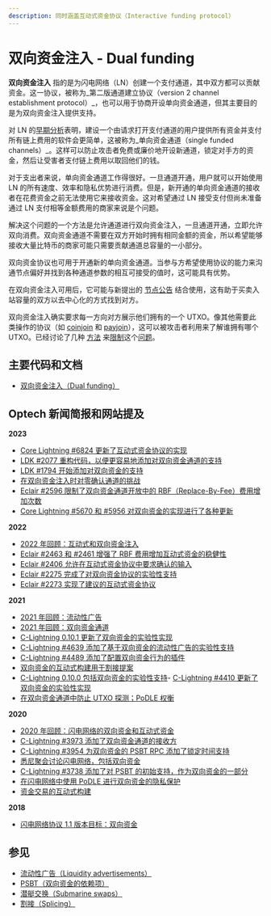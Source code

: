 ```yaml
---
description: 同时涵盖互动式资金协议（Interactive funding protocol）
---
```


# 双向资金注入 - Dual funding

**双向资金注入** 指的是为闪电网络（LN）创建一个支付通道，其中双方都可以贡献资金。这一协议，被称为_第二版通道建立协议（version 2 channel establishment protocol）_，也可以用于协商开设单向资金通道，但其主要目的是为双向资金注入提供支持。

对 LN 的[早期分析](https://docs.google.com/presentation/d/1G4xchDGcO37DJ2lPC\_XYyZIUkJc2khnLrCaZXgvDN0U/edit?pref=2\&pli=1#slide=id.g85f425098\_0\_2)表明，建设一个由请求打开支付通道的用户提供所有资金并支付所有链上费用的软件会更简单，这被称为_单向资金通道（single funded channels）_。这样可以防止攻击者免费或廉价地开设新通道，锁定对手方的资金，然后让受害者支付链上费用以取回他们的钱。

对于支出者来说，单向资金通道工作得很好。一旦通道开通，用户就可以开始使用 LN 的所有速度、效率和隐私优势进行消费。但是，新开通的单向资金通道的接收者在花费资金之前无法使用它来接收资金。这对希望通过 LN 接受支付但尚未准备通过 LN 支付相等金额费用的商家来说是个问题。

解决这个问题的一个方法是允许通道进行双向资金注入，一旦通道开通，立即允许双向消费。双向资金通道不需要在双方开始时拥有相同金额的资金，所以希望能够接收大量比特币的商家可能只需要贡献通道总容量的一小部分。

双向资金协议也可用于开通新的单向资金通道。当参与方希望使用协议的能力来沟通节点偏好并找到各种通道参数的相互可接受的值时，这可能具有优势。

在双向资金注入可用后，它可能与新提出的 [节点公告](https://lists.linuxfoundation.org/pipermail/lightning-dev/2018-November/001532.html) 结合使用，这有助于买卖入站容量的双方以去中心化的方式找到对方。

双向资金注入确实要求每一方向对方展示他们拥有的一个 UTXO。像其他需要此类操作的协议（如 [coinjoin](https://bitcoinops.org/en/topics/coinjoin/) 和 [payjoin](https://bitcoinops.org/en/topics/payjoin/)），这可以被攻击者利用来了解谁拥有哪个 UTXO。已经讨论了几种 [方法](https://bitcoinops.org/en/newsletters/2020/02/05/#podle) 来[限制](https://bitcoinops.org/en/newsletters/2020/02/19/#using-podle-in-ln)这个[问题](https://bitcoinops.org/en/newsletters/2021/01/13/#ln-dual-funding-anti-utxo-probing)。

## 主要代码和文档

* [双向资金注入（Dual funding）](https://github.com/lightningnetwork/lightning-rfc/pull/851)

## Optech 新闻简报和网站提及

**2023**

* [Core Lightning #6824 更新了互动式资金协议的实现](https://bitcoinops.org/en/newsletters/2023/11/08/#core-lightning-6824)
* [LDK #2077 重构代码，以便更容易地添加对双向资金通道的支持](https://bitcoinops.org/en/newsletters/2023/06/28/#ldk-2077)
* [LDK #1794 开始添加对双向资金的支持](https://bitcoinops.org/en/newsletters/2023/05/17/#ldk-1794)
* [在双向资金注入时对零确认通道的挑战](https://bitcoinops.org/en/newsletters/2023/05/17/#challenges-with-zero-conf-channels-when-dual-funding)
* [Eclair #2596 限制了双向资金通道开放中的 RBF（Replace-By-Fee）费用增加次数](https://bitcoinops.org/en/newsletters/2023/02/22/#eclair-2596)
* [Core Lightning #5670 和 #5956 对双向资金的实现进行了各种更新](https://bitcoinops.org/en/newsletters/2023/02/15/#core-lightning-5670)

**2022**

* [2022 年回顾：互动式和双向资金注入](https://bitcoinops.org/en/newsletters/2022/12/21/#dual-funding)
* [Eclair #2463 和 #2461 增强了 RBF 费用增加互动式资金的稳健性](https://bitcoinops.org/en/newsletters/2022/10/26/#eclair-2463)
* [Eclair #2406 允许在互动式资金协议中要求确认的输入](https://bitcoinops.org/en/newsletters/2022/09/14/#eclair-2406)
* [Eclair #2275 完成了对双向资金协议的实验性支持](https://bitcoinops.org/en/newsletters/2022/08/31/#eclair-2275)
* [Eclair #2273 实现了建议的互动式资金协议](https://bitcoinops.org/en/newsletters/2022/08/17/#eclair-2273)

**2021**

* [2021 年回顾：流动性广告](https://bitcoinops.org/en/newsletters/2021/12/22/#liq-ads)
* [2021 年回顾：双向资金通道](https://bitcoinops.org/en/newsletters/2021/12/22/#dual-funding)
* [C-Lightning 0.10.1 更新了双向资金的实验性实现](https://bitcoinops.org/en/newsletters/2021/08/11/#c-lightning-0-10-1)
* [C-Lightning #4639 添加了基于双向资金的流动性广告的实验性支持](https://bitcoinops.org/en/newsletters/2021/07/28/#c-lightning-4639)
* [C-Lightning #4489 添加了配置双向资金行为的插件](https://bitcoinops.org/en/newsletters/2021/05/12/#c-lightning-4489)
* [双向资金的互动式构建用于割接提案](https://bitcoinops.org/en/newsletters/2021/04/28/#draft-specification-for-ln-splicing)
* [C-Lightning 0.10.0 包括双向资金的实验性支持](https://bitcoinops.org/en/newsletters/2021/04/07/#c-lightning-0-10-0)- [C-Lightning #4410 更新了双向资金的实验性实现](https://bitcoinops.org/en/newsletters/2021/03/17/#c-lightning-4410)
* [在双向资金通道中防止 UTXO 探测；PoDLE 权衡](https://bitcoinops.org/en/newsletters/2021/01/13/#ln-dual-funding-anti-utxo-probing)

**2020**

* [2020 年回顾：闪电网络的双向资金和互动式资金](https://bitcoinops.org/en/newsletters/2020/12/23/#dual-interactive-funding)
* [C-Lightning #3973 添加了双向资金通道的接收方](https://bitcoinops.org/en/newsletters/2020/09/16/#c-lightning-3973)
* [C-Lightning #3954 为双向资金的 PSBT RPC 添加了锁定时间支持](https://bitcoinops.org/en/newsletters/2020/08/26/#c-lightning-3954)
* [悉尼聚会讨论闪电网络，包括双向资金](https://bitcoinops.org/en/newsletters/2020/06/03/#sydney-meetup-discussion)
* [C-Lightning #3738 添加了对 PSBT 的初始支持，作为双向资金的一部分](https://bitcoinops.org/en/newsletters/2020/05/27/#c-lightning-3738)
* [在闪电网络中使用 PoDLE 进行双向资金的隐私保护](https://bitcoinops.org/en/newsletters/2020/02/19/#using-podle-in-ln)
* [资金交易的互动式构建](https://bitcoinops.org/en/newsletters/2020/02/05/#interactive-construction-of-ln-funding-transactions)

**2018**

* [闪电网络协议 1.1 版本目标：双向资金](https://bitcoinops.org/en/newsletters/2018/11/20/#dual-funded-channels)

## 参见

* [流动性广告（Liquidity advertisements）](https://bitcoinops.org/en/topics/liquidity-advertisements/)
* [PSBT（双向资金的依赖项）](https://bitcoinops.org/en/topics/psbt/)
* [潜艇交换（Submarine swaps）](https://bitcoinops.org/en/topics/submarine-swaps/)
* [割接（Splicing）](https://bitcoinops.org/en/topics/splicing/)

